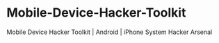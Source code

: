 # Mobile-Device-Hacker-Toolkit
Mobile Device Hacker Toolkit | Android | iPhone System Hacker Arsenal
